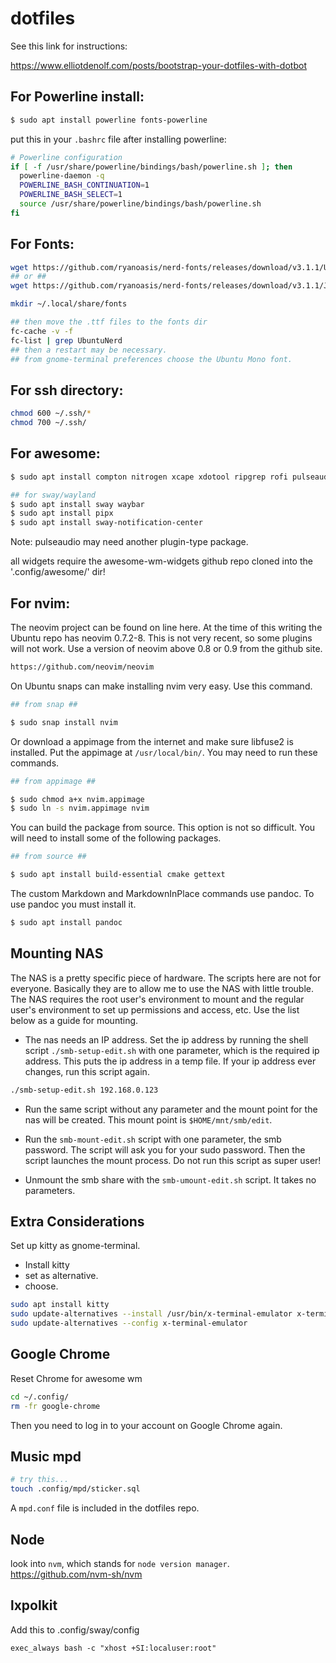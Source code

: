 # dotfiles

See this link for instructions:

https://www.elliotdenolf.com/posts/bootstrap-your-dotfiles-with-dotbot

## For Powerline install:

```bash
$ sudo apt install powerline fonts-powerline
```
put this in your `.bashrc` file after installing powerline:

```bash
# Powerline configuration
if [ -f /usr/share/powerline/bindings/bash/powerline.sh ]; then
  powerline-daemon -q
  POWERLINE_BASH_CONTINUATION=1
  POWERLINE_BASH_SELECT=1
  source /usr/share/powerline/bindings/bash/powerline.sh
fi
```
## For Fonts: 

```bash
wget https://github.com/ryanoasis/nerd-fonts/releases/download/v3.1.1/Ubuntu.zip
## or ##
wget https://github.com/ryanoasis/nerd-fonts/releases/download/v3.1.1/JetBrainsMono.zip

mkdir ~/.local/share/fonts

## then move the .ttf files to the fonts dir
fc-cache -v -f 
fc-list | grep UbuntuNerd
## then a restart may be necessary.
## from gnome-terminal preferences choose the Ubuntu Mono font.
```

## For ssh directory:

```bash
chmod 600 ~/.ssh/*
chmod 700 ~/.ssh/ 
```

## For awesome:
```bash
$ sudo apt install compton nitrogen xcape xdotool ripgrep rofi pulseaudio libfuse2 i3lock-fancy mpd mpc lxpolkit lxappearance

## for sway/wayland
$ sudo apt install sway waybar
$ sudo apt install pipx 
$ sudo apt install sway-notification-center  
```

Note: pulseaudio may need another plugin-type package.

all widgets require the awesome-wm-widgets github repo cloned into the '.config/awesome/' dir!

## For nvim:

The neovim project can be found on line here. At the time of this writing the Ubuntu repo has neovim 0.7.2-8. This is not very recent, so some plugins will not work. Use a version of neovim above 0.8 or 0.9 from the github site.

```bash
https://github.com/neovim/neovim
```

On Ubuntu snaps can make installing nvim very easy. Use this command.

```bash
## from snap ##

$ sudo snap install nvim 

```

Or download a appimage from the internet and make sure libfuse2 is installed. Put the appimage at `/usr/local/bin/`. You may need to run these commands.

```bash
## from appimage ##

$ sudo chmod a+x nvim.appimage 
$ sudo ln -s nvim.appimage nvim

```
You can build the package from source. This option is not so difficult. You will need to install some of the following packages.

```bash
## from source ##

$ sudo apt install build-essential cmake gettext

```

The custom Markdown and MarkdownInPlace commands use pandoc. To use pandoc you must install it.

```bash
$ sudo apt install pandoc 
```

## Mounting NAS 

The NAS is a pretty specific piece of hardware. The scripts here are not for everyone. Basically they are to allow me to use the NAS with little trouble. The NAS requires the root user's environment to mount and the regular user's environment to set up permissions and access, etc. Use the list below as a guide for mounting.

- The nas needs an IP address. Set the ip address by running the shell script `./smb-setup-edit.sh` with one parameter, which is the required ip address. This puts the ip address in a temp file. If your ip address ever changes, run this script again.

```bash
./smb-setup-edit.sh 192.168.0.123
```

- Run the same script without any parameter and the mount point for the nas will be created. This mount point is `$HOME/mnt/smb/edit`. 

- Run the `smb-mount-edit.sh` script with one parameter, the smb password. The script will ask you for your sudo password. Then the script launches the mount process. Do not run this script as super user!

- Unmount the smb share with the `smb-umount-edit.sh` script. It takes no parameters.

## Extra Considerations

Set up kitty as gnome-terminal.

- Install kitty
- set as alternative.
- choose.

```bash 
sudo apt install kitty
sudo update-alternatives --install /usr/bin/x-terminal-emulator x-terminal-emulator /usr/bin/kitty 50
sudo update-alternatives --config x-terminal-emulator
```

## Google Chrome

Reset Chrome for awesome wm 

```bash
cd ~/.config/
rm -fr google-chrome
```

Then you need to log in to your account on Google Chrome again.

## Music mpd

```bash
# try this...
touch .config/mpd/sticker.sql

```
A `mpd.conf` file is included in the dotfiles repo.

## Node 

look into `nvm`, which stands for `node version manager`. https://github.com/nvm-sh/nvm 

## lxpolkit 

Add this to .config/sway/config 

```
exec_always bash -c "xhost +SI:localuser:root"
```
